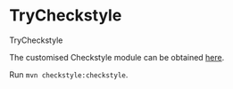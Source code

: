 # TryCheckstyle
TryCheckstyle

The customised Checkstyle module can be obtained [here](https://github.com/Li-Heng-LH/LHCheckstyle). 


Run `mvn checkstyle:checkstyle`.

